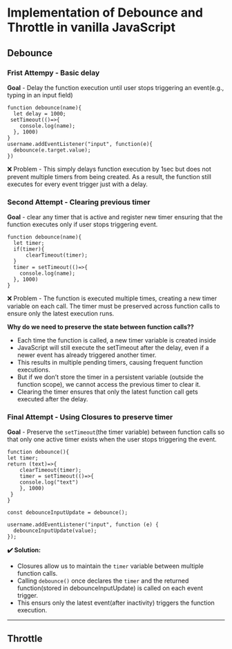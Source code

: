 # Implementation of Debounce and Throttle in vanilla JavaScript

## Debounce

### Frist Attempy - Basic delay

**Goal** -  Delay the function execution until user stops triggering an event(e.g., typing in an input field)

```
function debounce(name){
  let delay = 1000;
 setTimeout(()=>{
    console.log(name);
  }, 1000)
}
username.addEventListener("input", function(e){
  debounce(e.target.value);
})
```
❌ Problem - This simply delays function execution by 1sec but does not prevent multiple timers from being created. 
As a result, the function still executes for every event trigger just with a delay.

### Second Attempt - Clearing previous timer

**Goal** - clear any timer that is active and register new timer ensuring that the function executes only if user stops triggering event.

```
function debounce(name){
  let timer;
  if(timer){
	  clearTimeout(timer);
  }
  timer = setTimeout(()=>{
    console.log(name);
  }, 1000)
}
```

❌ Problem - The function is executed multiple times, creating a new timer variable on each call. 
The timer must be preserved across function calls to ensure only the latest execution runs.

**Why do we need to preserve the state between function calls??**

- Each time the function is called, a new timer variable is created inside
- JavaScript will still execute the setTimeout after the delay, even if a newer event has already triggered another timer.
- This results in multiple pending timers, causing frequent function executions.
- But if we don’t store the timer in a persistent variable (outside the function scope), we cannot access the previous timer to clear it.
- Clearing the timer ensures that only the latest function call gets executed after the delay.


### Final Attempt - Using Closures to preserve timer

**Goal** - Preserve the `setTimeout`(the timer variable) between function calls so that only one active timer exists when the user stops triggering the event.

```
function debounce(){
let timer;
return (text)=>{
	clearTimeout(timer);
	timer = setTimeout(()=>{
	console.log("text")
	}, 1000)
 }
}

const debounceInputUpdate = debounce();

username.addEventListener("input", function (e) {
  debounceInputUpdate(value);
});

```
**✔️ Solution:**

- Closures allow us to maintain the `timer` variable between multiple function calls.
- Calling `debounce()` once declares the `timer` and the returned function(stored in debounceInputUpdate) is called on each event trigger. 
- This ensurs only the latest event(after inactivity) triggers the function execution.



----
## Throttle





